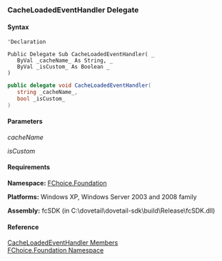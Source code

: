 ﻿### CacheLoadedEventHandler Delegate

#### Syntax

```vbnet
'Declaration

Public Delegate Sub CacheLoadedEventHandler( _
   ByVal _cacheName_ As String, _
   ByVal _isCustom_ As Boolean _
) 
```

```csharp
public delegate void CacheLoadedEventHandler( 
   string _cacheName_,
   bool _isCustom_
)
```

#### Parameters

_cacheName_

_isCustom_

#### Requirements

**Namespace:** [FChoice.Foundation](fcSDK~FChoice.Foundation_namespace.md)

**Platforms:** Windows XP, Windows Server 2003 and 2008 family

**Assembly:** fcSDK (in C:\\dovetail\\dovetail-sdk\\build\\Release\\fcSDK.dll)

#### Reference

[CacheLoadedEventHandler Members](fcSDK~FChoice.Foundation.CacheLoadedEventHandler.md)  
[FChoice.Foundation Namespace](fcSDK~FChoice.Foundation_namespace.md)